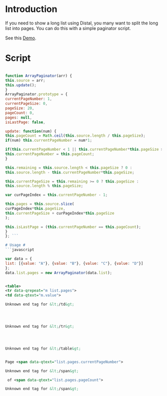 # Introduction #

If you need to show a long list using Distal, you many want to split the long list into pages. You can do this with a simple paginator script.

See this [Demo](http://distal.googlecode.com/svn/trunk/distal_paginate.htm).

# Script #
```javascript

function ArrayPaginator(arr) {
this.source = arr;
this.update();
}
ArrayPaginator.prototype = {
currentPageNumber: 1,
currentPageSize: 0,
pageSize: 20,
pageCount: 0,
pages: null,
isLastPage: false,

update: function(num) {
this.pageCount = Math.ceil(this.source.length / this.pageSize);
if(num) this.currentPageNumber = num*1;

if(this.currentPageNumber < 1 || this.currentPageNumber*this.pageSize > this.source.length) {
this.currentPageNumber = this.pageCount;
}

this.remaining = this.source.length < this.pageSize ? 0 :
this.source.length - this.currentPageNumber*this.pageSize;

this.currentPageSize = this.remaining >= 0 ? this.pageSize :
this.source.length % this.pageSize;

var curPageIndex = this.currentPageNumber - 1;

this.pages = this.source.slice(
curPageIndex*this.pageSize,
this.currentPageSize + curPageIndex*this.pageSize
);

this.isLastPage = (this.currentPageNumber == this.pageCount);
}
}; ```

# Usage #
```javascript

var data = {
list: [{value: "A"}, {value: "B"}, {value: "C"}, {value: "D"}]
};
data.list.pages = new ArrayPaginator(data.list);
```

```xml

<table>
<tr data-qrepeat="m list.pages">
<td data-qtext="m.value">

Unknown end tag for &lt;/td&gt;




Unknown end tag for &lt;/tr&gt;




Unknown end tag for &lt;/table&gt;


Page <span data-qtext="list.pages.currentPageNumber">

Unknown end tag for &lt;/span&gt;

 of <span data-qtext="list.pages.pageCount">

Unknown end tag for &lt;/span&gt;


```